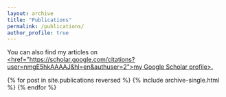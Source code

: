 ```yaml
---
layout: archive
title: "Publications"
permalink: /publications/
author_profile: true
---
```



You can also find my articles on <u><href="https://scholar.google.com/citations?user=nmgE5hkAAAAJ&hl=en&authuser=2">my Google Scholar profile>.</u>

{% for post in site.publications reversed %}
  {% include archive-single.html %}
{% endfor %}